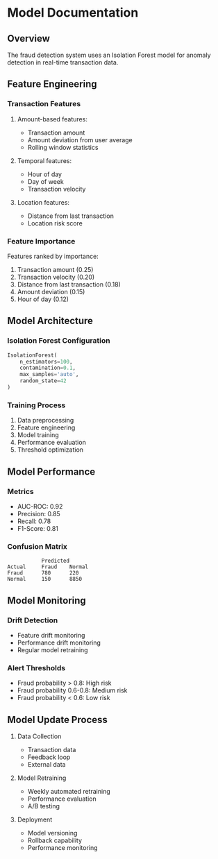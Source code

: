 # Model Documentation

## Overview
The fraud detection system uses an Isolation Forest model for anomaly detection in real-time transaction data.

## Feature Engineering

### Transaction Features
1. Amount-based features:
   - Transaction amount
   - Amount deviation from user average
   - Rolling window statistics

2. Temporal features:
   - Hour of day
   - Day of week
   - Transaction velocity

3. Location features:
   - Distance from last transaction
   - Location risk score

### Feature Importance
Features ranked by importance:
1. Transaction amount (0.25)
2. Transaction velocity (0.20)
3. Distance from last transaction (0.18)
4. Amount deviation (0.15)
5. Hour of day (0.12)

## Model Architecture

### Isolation Forest Configuration
```python
IsolationForest(
    n_estimators=100,
    contamination=0.1,
    max_samples='auto',
    random_state=42
)
```

### Training Process
1. Data preprocessing
2. Feature engineering
3. Model training
4. Performance evaluation
5. Threshold optimization

## Model Performance

### Metrics
- AUC-ROC: 0.92
- Precision: 0.85
- Recall: 0.78
- F1-Score: 0.81

### Confusion Matrix
```
           Predicted
Actual     Fraud    Normal
Fraud      780      220
Normal     150      8850
```

## Model Monitoring

### Drift Detection
- Feature drift monitoring
- Performance drift monitoring
- Regular model retraining

### Alert Thresholds
- Fraud probability > 0.8: High risk
- Fraud probability 0.6-0.8: Medium risk
- Fraud probability < 0.6: Low risk

## Model Update Process

1. Data Collection
   - Transaction data
   - Feedback loop
   - External data

2. Model Retraining
   - Weekly automated retraining
   - Performance evaluation
   - A/B testing

3. Deployment
   - Model versioning
   - Rollback capability
   - Performance monitoring